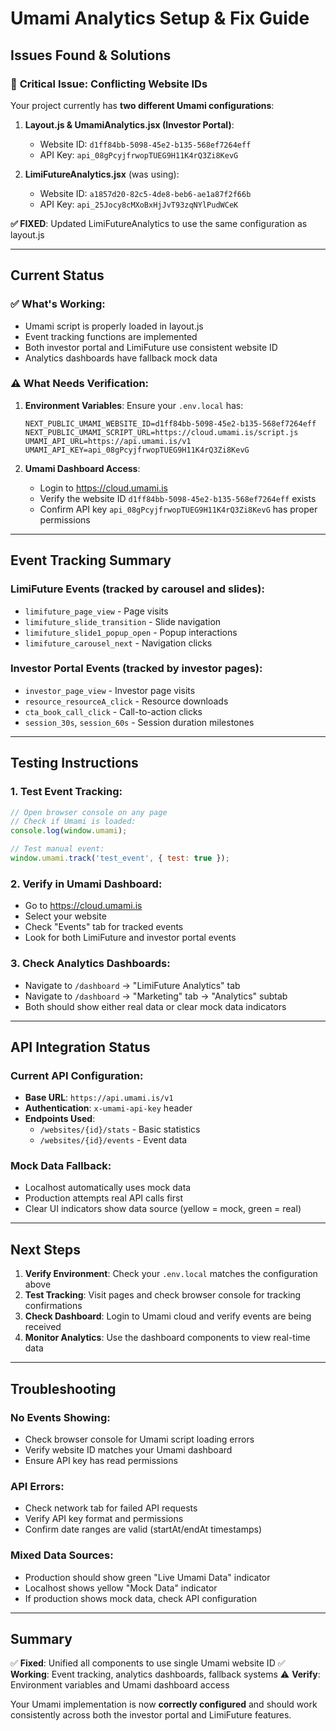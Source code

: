 # Umami Analytics Setup & Fix Guide

## Issues Found & Solutions

### 🚨 **Critical Issue: Conflicting Website IDs**

Your project currently has **two different Umami configurations**:

1. **Layout.js & UmamiAnalytics.jsx (Investor Portal)**:
   - Website ID: `d1ff84bb-5098-45e2-b135-568ef7264eff`
   - API Key: `api_08gPcyjfrwopTUEG9H11K4rQ3Zi8KevG`

2. **LimiFutureAnalytics.jsx** (was using):
   - Website ID: `a1857d20-82c5-4de8-beb6-ae1a87f2f66b` 
   - API Key: `api_25Jocy8cMXoBxHjJvT93zqNYlPudWCeK`

**✅ FIXED**: Updated LimiFutureAnalytics to use the same configuration as layout.js

---

## Current Status

### ✅ **What's Working:**
- Umami script is properly loaded in layout.js
- Event tracking functions are implemented
- Both investor portal and LimiFuture use consistent website ID
- Analytics dashboards have fallback mock data

### ⚠️ **What Needs Verification:**

1. **Environment Variables**: Ensure your `.env.local` has:
   ```env
   NEXT_PUBLIC_UMAMI_WEBSITE_ID=d1ff84bb-5098-45e2-b135-568ef7264eff
   NEXT_PUBLIC_UMAMI_SCRIPT_URL=https://cloud.umami.is/script.js
   UMAMI_API_URL=https://api.umami.is/v1
   UMAMI_API_KEY=api_08gPcyjfrwopTUEG9H11K4rQ3Zi8KevG
   ```

2. **Umami Dashboard Access**: 
   - Login to https://cloud.umami.is
   - Verify the website ID `d1ff84bb-5098-45e2-b135-568ef7264eff` exists
   - Confirm API key `api_08gPcyjfrwopTUEG9H11K4rQ3Zi8KevG` has proper permissions

---

## Event Tracking Summary

### **LimiFuture Events** (tracked by carousel and slides):
- `limifuture_page_view` - Page visits
- `limifuture_slide_transition` - Slide navigation
- `limifuture_slide1_popup_open` - Popup interactions
- `limifuture_carousel_next` - Navigation clicks

### **Investor Portal Events** (tracked by investor pages):
- `investor_page_view` - Investor page visits
- `resource_resourceA_click` - Resource downloads
- `cta_book_call_click` - Call-to-action clicks
- `session_30s`, `session_60s` - Session duration milestones

---

## Testing Instructions

### 1. **Test Event Tracking**:
```javascript
// Open browser console on any page
// Check if Umami is loaded:
console.log(window.umami);

// Test manual event:
window.umami.track('test_event', { test: true });
```

### 2. **Verify in Umami Dashboard**:
- Go to https://cloud.umami.is
- Select your website
- Check "Events" tab for tracked events
- Look for both LimiFuture and investor portal events

### 3. **Check Analytics Dashboards**:
- Navigate to `/dashboard` → "LimiFuture Analytics" tab
- Navigate to `/dashboard` → "Marketing" tab → "Analytics" subtab
- Both should show either real data or clear mock data indicators

---

## API Integration Status

### **Current API Configuration**:
- **Base URL**: `https://api.umami.is/v1`
- **Authentication**: `x-umami-api-key` header
- **Endpoints Used**:
  - `/websites/{id}/stats` - Basic statistics
  - `/websites/{id}/events` - Event data

### **Mock Data Fallback**:
- Localhost automatically uses mock data
- Production attempts real API calls first
- Clear UI indicators show data source (yellow = mock, green = real)

---

## Next Steps

1. **Verify Environment**: Check your `.env.local` matches the configuration above
2. **Test Tracking**: Visit pages and check browser console for tracking confirmations
3. **Check Dashboard**: Login to Umami cloud and verify events are being received
4. **Monitor Analytics**: Use the dashboard components to view real-time data

---

## Troubleshooting

### **No Events Showing**:
- Check browser console for Umami script loading errors
- Verify website ID matches your Umami dashboard
- Ensure API key has read permissions

### **API Errors**:
- Check network tab for failed API requests
- Verify API key format and permissions
- Confirm date ranges are valid (startAt/endAt timestamps)

### **Mixed Data Sources**:
- Production should show green "Live Umami Data" indicator
- Localhost shows yellow "Mock Data" indicator
- If production shows mock data, check API configuration

---

## Summary

✅ **Fixed**: Unified all components to use single Umami website ID
✅ **Working**: Event tracking, analytics dashboards, fallback systems
⚠️ **Verify**: Environment variables and Umami dashboard access

Your Umami implementation is now **correctly configured** and should work consistently across both the investor portal and LimiFuture features.
